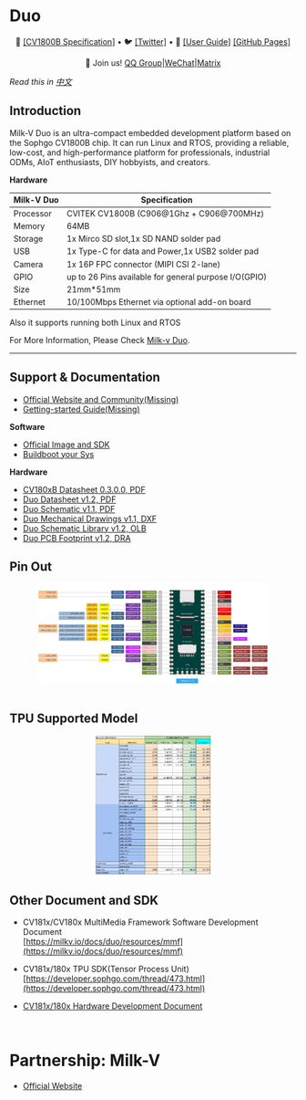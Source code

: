 # Duo

<p align="center">
🤗 <a href="./CV1800B/CV1800B_Product Brief _SC.pdf" target="_blank">[CV1800B Specification]</a> • 🐦 <a href="https://twitter.com/sophgotech" target="_blank">[Twitter]</a> • 📃 <a href="" target="_blank">[User Guide]</a> <a href="">[GitHub Pages]</a><br>
</p>
<p align="center">
    👋 Join us! <a href="./resources/QQ.png" target="_blank">QQ Group</a>|<a href="resources/wechat.png" target="_blank">WeChat</a>|<a href="https://matrix.to/#/#milkv-duo:matrix.org" target="_blank">Matrix</a>
</p>

*Read this in [中文](README_CN.md)*



## Introduction

Milk-V Duo is an ultra-compact embedded development platform based on the Sophgo CV1800B chip. It can run Linux and RTOS, providing a reliable, low-cost, and high-performance platform for professionals, industrial ODMs, AIoT enthusiasts, DIY hobbyists, and creators.

**Hardware**

| Milk-V Duo | Specification |
| ----- | ----- | 
| Processor|CVITEK CV1800B (C906@1Ghz + C906@700MHz) |
| Memory	 | 64MB|
|Storage	|1x Mirco SD slot,1x SD NAND solder pad|
|USB	|1x Type-C for data and Power,1x USB2 solder pad|
|Camera	|1x 16P FPC connector (MIPI CSI 2-lane)|
|GPIO|	up to 26 Pins available for general purpose I/O(GPIO)|
|Size|	21mm*51mm |
|Ethernet|10/100Mbps Ethernet via optional add-on board|

Also it supports running both Linux and RTOS

For More Information, Please Check [Milk-v Duo](https://milkv.io/docs/duo/overview).

-----

## Support & Documentation
- [Official Website and Community(Missing)](Missing)
- [Getting-started Guide(Missing)](Missing)

**Software**
- [Official Image and SDK](https://github.com/milkv-duo/duo-buildroot-sdk/releases)
- [Buildboot your Sys](https://github.com/milkv-duo/duo-buildroot-sdk/tree/develop)

**Hardware**
- [CV180xB Datasheet 0.3.0.0, PDF](https://github.com/sophgocommunity/Duo_Doc/blob/main/CV1800B/%5BPublic%5DCV180ZB_CV1800B_CV1801B_Preliminary_Datasheet_V0.3.0.0_Chinese_Version_EXTERNAL%20for%20Milk-V%2020230529.pdf)
- [Duo Datasheet v1.2, PDF](https://github.com/milkv-duo/duo-files)
- [Duo Schematic v1.1, PDF](https://github.com/milkv-duo/duo-files)
- [Duo Mechanical Drawings v1.1, DXF](https://github.com/milkv-duo/duo-files)
- [Duo Schematic Library v1.2, OLB](https://github.com/milkv-duo/duo-files)
- [Duo PCB Footprint v1.2, DRA](https://github.com/milkv-duo/duo-files)

## Pin Out
<div align="center">
<img src=./resources/pinout.jpg
 width="80%"/>
</div>


<br>

## TPU Supported Model

<div align="center">
<img src=./resources/Model_202307.png
 width="40%"/>
</div>

## Other Document and SDK

- CV181x/CV180x MultiMedia Framework Software Development Document
  <br>
  [https://milkv.io/docs/duo/resources/mmf](https://milkv.io/docs/duo/resources/mmf)

- CV181x/180x TPU SDK(Tensor Process Unit)
  <br>
  [https://developer.sophgo.com/thread/473.html](https://developer.sophgo.com/thread/473.html)

- [CV181x/180x Hardware Development Document](./CV1800B/CV180xB_HDK)

<br>

# Partnership: Milk-V

- [Official Website](https://milkv.io/)

<br>
